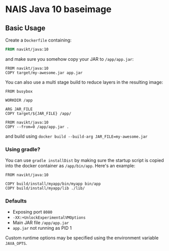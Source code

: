 NAIS Java 10 baseimage
======================


Basic Usage
---------------------

Create a `Dockerfile` containing:

```Dockerfile
FROM navikt/java:10
```
and make sure you somehow copy your JAR to `/app/app.jar`:

```
FROM navikt/java:10
COPY target/my-awesome.jar app.jar
```

You can also use a multi stage build to reduce layers in the resulting image:

```
FROM busybox

WORKDIR /app

ARG JAR_FILE
COPY target/${JAR_FILE} /app/

FROM navikt/java:10
COPY --from=0 /app/app.jar .
```

and build using `docker build --build-arg JAR_FILE=my-awesome.jar`

### Using gradle?

You can use `gradle installDist` by making sure the startup script is
copied into the docker container as `/app/bin/app`. Here's an example:

```
FROM navikt/java:10

COPY build/install/myapp/bin/myapp bin/app
COPY build/install/myapp/lib ./lib/
```

### Defaults
* Exposing port `8080`
* `-XX:+UnlockExperimentalVMOptions`
* Main JAR file `/app/app.jar`
* `app.jar` not running as PID 1

Custom runtime options may be specified using the environment variable `JAVA_OPTS`.
